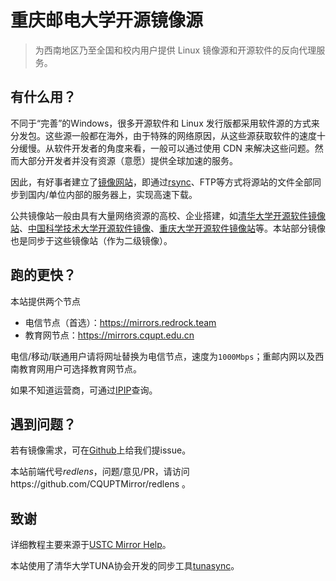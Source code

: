 # 重庆邮电大学开源镜像源
> 为西南地区乃至全国和校内用户提供 Linux 镜像源和开源软件的反向代理服务。

## 有什么用？
不同于“完善”的Windows，很多开源软件和 Linux 发行版都采用软件源的方式来分发包。这些源一般都在海外，由于特殊的网络原因，从这些源获取软件的速度十分缓慢。从软件开发者的角度来看，一般可以通过使用 CDN 来解决这些问题。然而大部分开发者并没有资源（意愿）提供全球加速的服务。

因此，有好事者建立了[镜像网站](https://zh.wikipedia.org/wiki/%E7%BD%91%E7%AB%99%E9%95%9C%E5%83%8F)，即通过[rsync](https://rsync.samba.org/)、FTP等方式将源站的文件全部同步到国内/单位内部的服务器上，实现高速下载。

公共镜像站一般由具有大量网络资源的高校、企业搭建，如[清华大学开源软件镜像站](https://mirrors.tuna.tsinghua.edu.cn/)、[中国科学技术大学开源软件镜像](https://mirrors.ustc.edu.cn/)、[重庆大学开源软件镜像站](https://mirrors.cqu.edu.cn/)等。本站部分镜像也是同步于这些镜像站（作为二级镜像）。

## 跑的更快？
本站提供两个节点
- 电信节点（首选）：https://mirrors.redrock.team
- 教育网节点：https://mirrors.cqupt.edu.cn

电信/移动/联通用户请将网址替换为电信节点，速度为`1000Mbps`；重邮内网以及西南教育网用户可选择教育网节点。

如果不知道运营商，可通过[IPIP](https://www.ipip.net/ip.html)查询。

## 遇到问题？
若有镜像需求，可在[Github](https://github.com/CQUPTMirror/Report)上给我们提issue。

本站前端代号*redlens*，问题/意见/PR，请访问https://github.com/CQUPTMirror/redlens 。

## 致谢
详细教程主要来源于[USTC Mirror Help](http://mirrors.ustc.edu.cn/help/)。

本站使用了清华大学TUNA协会开发的同步工具[tunasync](https://github.com/tuna/tunasync)。